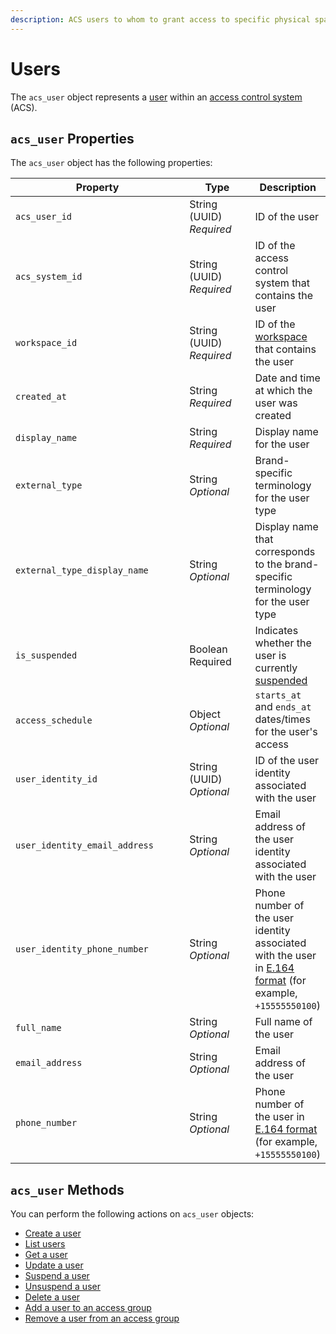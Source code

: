 ```yaml
---
description: ACS users to whom to grant access to specific physical spaces
---
```


# Users

The `acs_user` object represents a [user](../../../products/access-systems/user-management.md) within an [access control system](../../../products/access-systems/) (ACS).

## `acs_user` Properties

The `acs_user` object has the following properties:

<table><thead><tr><th width="309">Property</th><th width="114">Type</th><th>Description</th></tr></thead><tbody><tr><td><code>acs_user_id</code></td><td>String (UUID)<br><em>Required</em></td><td>ID of the user</td></tr><tr><td><code>acs_system_id</code></td><td>String (UUID)<br><em>Required</em></td><td>ID of the access control system that contains the user</td></tr><tr><td><code>workspace_id</code></td><td>String (UUID)<br><em>Required</em></td><td>ID of the <a href="../../../core-concepts/workspaces/">workspace</a> that contains the user</td></tr><tr><td><code>created_at</code></td><td>String<br><em>Required</em></td><td>Date and time at which the user was created</td></tr><tr><td><code>display_name</code></td><td>String<br><em>Required</em></td><td>Display name for the user</td></tr><tr><td><code>external_type</code></td><td>String<br><em>Optional</em></td><td>Brand-specific terminology for the user type</td></tr><tr><td><code>external_type_display_name</code></td><td>String<br><em>Optional</em></td><td>Display name that corresponds to the brand-specific terminology for the user type</td></tr><tr><td><code>is_suspended</code></td><td>Boolean<br>Required</td><td>Indicates whether the user is currently <a href="../../../products/access-systems/suspending-and-unsuspending-users.md">suspended</a></td></tr><tr><td><code>access_schedule</code></td><td>Object<br><em>Optional</em></td><td><code>starts_at</code> and <code>ends_at</code> dates/times for the user's access</td></tr><tr><td><code>user_identity_id</code></td><td>String (UUID)<br><em>Optional</em></td><td>ID of the user identity associated with the user</td></tr><tr><td><code>user_identity_email_address</code></td><td>String<br><em>Optional</em></td><td>Email address of the user identity associated with the user</td></tr><tr><td><code>user_identity_phone_number</code></td><td>String<br><em>Optional</em></td><td>Phone number of the user identity associated with the user in <a href="https://www.itu.int/rec/T-REC-E.164/en">E.164 format</a> (for example, <code>+15555550100</code>)</td></tr><tr><td><code>full_name</code></td><td>String<br><em>Optional</em></td><td>Full name of the user</td></tr><tr><td><code>email_address</code></td><td>String<br><em>Optional</em></td><td>Email address of the user</td></tr><tr><td><code>phone_number</code></td><td>String<br><em>Optional</em></td><td>Phone number of the user in <a href="https://www.itu.int/rec/T-REC-E.164/en">E.164 format</a> (for example, <code>+15555550100</code>)</td></tr></tbody></table>

## `acs_user` Methods

You can perform the following actions on `acs_user` objects:

* [Create a user](create-user.md)
* [List users](list-users.md)
* [Get a user](get-user.md)
* [Update a user](update-user.md)
* [Suspend a user](suspend-a-user.md)
* [Unsuspend a user](unsuspend-a-user.md)
* [Delete a user](delete-user.md)
* [Add a user to an access group](add-user-to-access-group.md)
* [Remove a user from an access group](remove-user-from-access-group.md)
